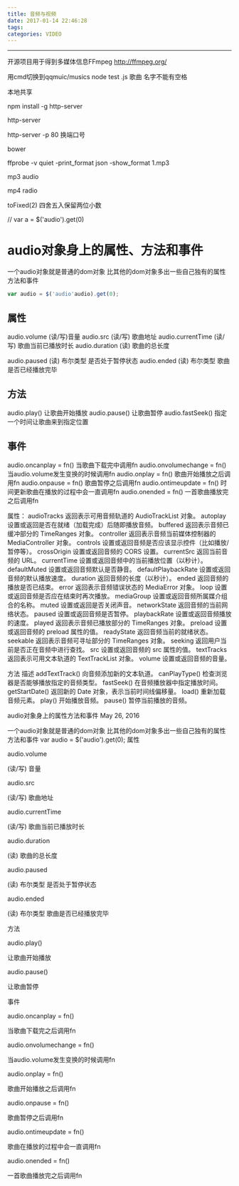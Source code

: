 ```yaml
---
title: 音频与视频
date: 2017-01-14 22:46:28
tags:
categories: VIDEO
---
```

------

<!-- more -->

开源项目用于得到多媒体信息FFmpeg
http://ffmpeg.org/

用cmd切换到qqmuic/musics
node test .js
歌曲 名字不能有空格

本地共享

npm install -g http-server

http-server

http-server -p 80 换端口号

bower

ffprobe -v quiet -print_format json -show_format 1.mp3

mp3 audio

mp4 radio

toFixed(2) 四舍五入保留两位小数

// var a = $('audio').get(0)

# audio对象身上的属性、方法和事件
一个audio对象就是普通的dom对象
比其他的dom对象多出一些自己独有的属性方法和事件

```javascript
var audio = $('audio'audio).get(0);
```
## 属性
audio.volume (读/写)音量
audio.src (读/写) 歌曲地址
audio.currentTime (读/写) 歌曲当前已播放时长
audio.duration (读) 歌曲的总长度

audio.paused (读) 布尔类型 是否处于暂停状态
audio.ended (读) 布尔类型 歌曲 是否已经播放完毕

## 方法
audio.play() 让歌曲开始播放
audio.pause() 让歌曲暂停
audio.fastSeek() 指定一个时间让歌曲来到指定位置

## 事件
audio.oncanplay = fn() 当歌曲下载完中调用fn
audio.onvolumechange = fn() 当audio.volume发生变换的时候调用fn
audio.onplay = fn() 歌曲开始播放之后调用fn
audio.onpause = fn() 歌曲暂停之后调用fn
audio.ontimeupdate = fn() 时间更新歌曲在播放的过程中会一直调用fn
audio.onended = fn() 一首歌曲播放完之后调用fn

属性：
audioTracks 返回表示可用音频轨道的 AudioTrackList 对象。
autoplay 设置或返回是否在就绪（加载完成）后随即播放音频。
buffered 返回表示音频已缓冲部分的 TimeRanges 对象。
controller 返回表示音频当前媒体控制器的 MediaController 对象。
controls 设置或返回音频是否应该显示控件（比如播放/暂停等）。
crossOrigin 设置或返回音频的 CORS 设置。
currentSrc 返回当前音频的 URL。
currentTime 设置或返回音频中的当前播放位置（以秒计）。
defaultMuted 设置或返回音频默认是否静音。
defaultPlaybackRate 设置或返回音频的默认播放速度。
duration 返回音频的长度（以秒计）。
ended 返回音频的播放是否已结束。
error 返回表示音频错误状态的 MediaError 对象。
loop 设置或返回音频是否应在结束时再次播放。
mediaGroup 设置或返回音频所属媒介组合的名称。
muted 设置或返回是否关闭声音。
networkState 返回音频的当前网络状态。
paused 设置或返回音频是否暂停。
playbackRate 设置或返回音频播放的速度。
played 返回表示音频已播放部分的 TimeRanges 对象。
preload 设置或返回音频的 preload 属性的值。
readyState 返回音频当前的就绪状态。
seekable 返回表示音频可寻址部分的 TimeRanges 对象。
seeking 返回用户当前是否正在音频中进行查找。
src 设置或返回音频的 src 属性的值。
textTracks 返回表示可用文本轨道的 TextTrackList 对象。
volume 设置或返回音频的音量。

方法 描述
addTextTrack() 向音频添加新的文本轨道。
canPlayType() 检查浏览器是否能够播放指定的音频类型。
fastSeek() 在音频播放器中指定播放时间。
getStartDate() 返回新的 Date 对象，表示当前时间线偏移量。
load() 重新加载音频元素。
play() 开始播放音频。
pause() 暂停当前播放的音频。

audio对象身上的属性方法和事件
May 26, 2016

一个audio对象就是普通的dom对象 比其他的dom对象多出一些自己独有的属性方法和事件
var audio = $('audio').get(0);
属性

audio.volume

(读/写) 音量

audio.src

(读/写) 歌曲地址

audio.currentTime

(读/写) 歌曲当前已播放时长

audio.duration

(读) 歌曲的总长度

audio.paused

(读) 布尔类型 是否处于暂停状态

audio.ended

(读) 布尔类型 歌曲是否已经播放完毕

方法

audio.play()

让歌曲开始播放

audio.pause()

让歌曲暂停

事件

audio.oncanplay = fn()

当歌曲下载完之后调用fn

audio.onvolumechange = fn()

当audio.volume发生变换的时候调用fn

audio.onplay = fn()

歌曲开始播放之后调用fn

audio.onpause = fn()

歌曲暂停之后调用fn

audio.ontimeupdate = fn()

歌曲在播放的过程中会一直调用fn

audio.onended = fn()

一首歌曲播放完之后调用fn
